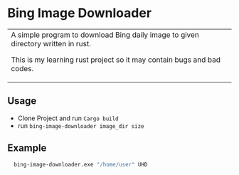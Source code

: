 # Bing Image Downloader
<table>
<tr>
<td>
  A simple program to download Bing daily image to given directory written in rust.
  
  This is my learning rust project so it may contain bugs and bad codes.
</td>
</tr>
</table>

## Usage 
- Clone Project and run `Cargo build`
- run `bing-image-downloader image_dir size`

## Example
```bash
  bing-image-downloader.exe "/home/user" UHD
```
